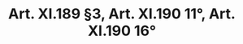 ---
title: "Art. XI.189 §3, Art. XI.190 11°, Art. XI.190 16°"
draft: false
exceptions:
- info53o
memberstates:
- BE
score: 3
compensation:
- 
remarks: |
 


link: ""
---